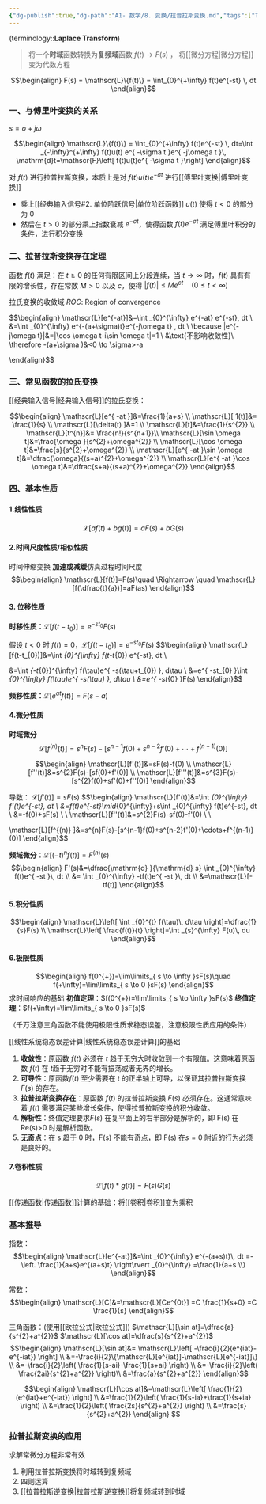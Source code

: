 ```yaml
---
{"dg-publish":true,"dg-path":"A1- 数学/8. 变换/拉普拉斯变换.md","tags":["Transform"],"aliases":["Laplace Transform"],"permalink":"/A1- 数学/8. 变换/拉普拉斯变换/","dgPassFrontmatter":true,"noteIcon":"","created":"2024-05-21T15:20:28.000+08:00","updated":"2025-09-23T16:38:54.000+08:00"}
---
```



(terminology::**Laplace Transform**)
> 将一个**时域**函数转换为**复频域**函数 $f(t)\to F(s)$  ， 将[[微分方程\|微分方程]] 变为代数方程

$$\begin{align}
F(s) = \mathscr{L}\{f(t)\} = \int_{0}^{+\infty} f(t)e^{-st} \, dt
\end{align}$$

### 一、与傅里叶变换的关系
$s=\sigma+j\omega$

$$\begin{align}
\mathscr{L}\{f(t)\} = \int_{0}^{+\infty} f(t)e^{-st} \, dt=\int _{-\infty}^{+\infty} f(t)u(t) e^{ -\sigma t }e^{ -j\omega t }\, \mathrm{d}t=\mathscr{F}\left[ f(t)u(t)e^{ -\sigma t }\right]
\end{align}$$

对 $f(t)$ 进行拉普拉斯变换，本质上是对 $f(t)u(t)e^{ -\sigma t }$ 进行[[傅里叶变换\|傅里叶变换]]
- 乘上[[经典输入信号#2. 单位阶跃信号\|单位阶跃函数]] $u(t)$ 使得 $t<0$ 的部分为 0
- 然后在 $t>0$ 的部分乘上指数衰减 $e^{ -\sigma t }$，使得函数 $f(t)e^{ -\sigma t }$ 满足傅里叶积分的条件，进行积分变换

### 二、拉普拉斯变换存在定理

函数 $f(t)$ 满足：在 $t\geq 0$ 的任何有限区间上分段连续，当 $t \to \infty$ 时，$f(t)$ 具有有限的增长性，存在常数 $M>0$ 以及 $c$，使得 $\left\lvert  f(t) \right\rvert\leq Me^{ ct }\quad (0\leq t<\infty)$

拉氏变换的收敛域  *ROC*: Region of convergence

$$\begin{align}
\mathscr{L}[e^{-at}]&=\int _{0}^{\infty} e^{-at} e^{-st}\, dt \\
&=\int _{0}^{\infty} e^{-(a+\sigma)t}e^{-j\omega t} \, dt  \\
\because |e^{-j\omega t}|&=|\cos \omega t-i\sin \omega t|=1 \\
&\text{不影响收敛性}\\
\therefore -(a+\sigma  )&<0 \to \sigma>-a


\end{align}$$

### 三、常见函数的拉氏变换
[[经典输入信号\|经典输入信号]]的拉氏变换：

$$\begin{align}
\mathscr{L}[e^{ -at }]&=\frac{1}{a+s} \\
\mathscr{L}[ 1(t)]&= \frac{1}{s} \\
\mathscr{L}[\delta(t) ]&=1 \\
\mathscr{L}[t]&=\frac{1}{s^{2}} \\
 \mathscr{L}[t^{n}]&= \frac{n!}{s^{n+1}}\\
\mathscr{L}[\sin \omega t]&=\frac{\omega }{s^{2}+\omega^{2}} \\
\mathscr{L}[\cos \omega t]&=\frac{s}{s^{2}+\omega^{2}}  \\
\mathscr{L}[e^{ -at }\sin \omega t]&=\dfrac{\omega}{(s+a)^{2}+\omega^{2}} \\
\mathscr{L}[e^{ -at }\cos \omega t]&=\dfrac{s+a}{(s+a)^{2}+\omega^{2}}
\end{align}$$



### 四、基本性质
#### 1.线性性质 
$$\mathscr{L}[af(t)+bg(t)]=aF(s)+bG(s)$$


#### 2.时间尺度性质/相似性质
时间伸缩变换 **加速或减缓**仿真过程时间尺度
$$\begin{align}
\mathscr{L}[f(t)]=F(s)\quad \Rightarrow \quad  \mathscr{L}[f(\dfrac{t}{a})]=aF(as)
\end{align}$$

#### 3. 位移性质
**时移性质：**$\mathscr{L}[f(t-t_{0})]=e^{ -st_{0} }F(s)$

假设 $t<0$ 时 $f(t)=0$，$\mathscr{L}[f(t-t_{0})]=e^{ -st_{0} }F(s)$
$$\begin{align}
\mathscr{L}[f(t-t_{0})]&=\int _{0}^{\infty} f(t-t_{0}) e^{-st}\, dt \\

&=\int _{-t_{0}}^{\infty} f(\tau)e^{ -s(\tau+t_{0}) }\, d\tau \\
&=e^{ -st_{0} }\int _{0}^{\infty} f(\tau)e^{ -s(\tau) }\, d\tau \\ 
&=e^{ -st_{0} }F(s)
\end{align}$$

**频移性质：**$\mathscr{L}[e^{ at }f(t)]=F(s-a)$

#### 4.微分性质
**时域微分**
$$\mathscr{L}[f^{(n)} (t)]=s^{n}F (s)-[s^{n-1}f (0)+s^{n-2}f' (0)+\cdots+f^{(n-1)}(0)]$$

$$\begin{align}
\mathscr{L}[f'(t)]&=sF(s)-f(0) \\
\mathscr{L}[f''(t)]&=s^{2}F(s)-[sf(0)+f'(0)] \\
\mathscr{L}[f'''(t)]&=s^{3}F(s)-[s^{2}f(0)+sf'(0)+f''(0)]
\end{align}$$

导数： $\mathscr{L}[f'(t)]=sF(s)$
$$\begin{align}
\mathscr{L}[f'(t)]&=\int _{0}^{\infty} f'(t)e^{-st}\, dt \\
&=f(t)e^{-st}\mid_{0}^{\infty}+s\int _{0}^{\infty} f(t)e^{-st}\, dt  \\
&=-f(0)+sF(s) \\ \\
\mathscr{L}[f''(t)]&=s^{2}F(s)-sf(0)-f'(0) \\ \\

\mathscr{L}[f^{(n)} ]&=s^{n}F(s)-[s^{n-1}f(0)+s^{n-2}f'(0)+\cdots+f^{(n-1)}(0)] 
\end{align}$$



**频域微分**：$\mathscr{L}[(-t)^{n}f(t)]=F^{(n)}(s)$
$$\begin{align}
F'(s)&=\dfrac{\mathrm{d} }{\mathrm{d} s} \int _{0}^{\infty} f(t)e^{ -st }\, dt \\
  &= \int _{0}^{\infty} -tf(t)e^{ -st }\, dt \\
&=\mathscr{L}[-tf(t)]
\end{align}$$

#### 5.积分性质
$$\begin{align}
\mathscr{L}\left[ \int _{0}^{t} f(\tau)\, d\tau \right]=\dfrac{1}{s}F(s) \\
\mathscr{L}\left[ \frac{f(t)}{t} \right]=\int _{s}^{\infty} F(u)\, du
\end{align}$$

#### 6.极限性质
$$\begin{align}
f(0^{+})=\lim\limits_{ s \to \infty }sF(s)\quad f(+\infty)=\lim\limits_{ s \to 0 }sF(s)
\end{align}$$
求时间响应的基础
**初值定理**：$f(0^{+})=\lim\limits_{ s \to \infty }sF(s)$
**终值定理**：$f(+\infty)=\lim\limits_{ s \to 0 }sF(s)$

（千万注意三角函数不能使用极限性质求稳态误差，注意极限性质应用的条件）

[[线性系统稳态误差计算\|线性系统稳态误差计算]]的基础
1. **收敛性**：原函数 $f(t)$ 必须在 $t$ 趋于无穷大时收敛到一个有限值。这意味着原函数 $f(t)$ 在 $t$趋于无穷时不能有振荡或者无界的增长。
2. **可导性**：原函数$f(t)$ 至少需要在 $t$ 的正半轴上可导，以保证其拉普拉斯变换 $F(s)$ 的存在。
3. **拉普拉斯变换存在**：原函数 $f(t)$ 的拉普拉斯变换 $F(s)$ 必须存在。这通常意味着 $f(t)$ 需要满足某些增长条件，使得拉普拉斯变换的积分收敛。
4. **解析性**：终值定理要求$F(s)$ 在复平面上的右半部分是解析的，即 F(s) 在 Re(s)>0 时是解析函数。
5. **无奇点**：在 s 趋于 0 时，F(s) 不能有奇点，即 F(s) 在$s=0$ 附近的行为必须是良好的。

#### 7.卷积性质
$$\mathscr{L}[f(t)*g(t)]=F(s)G(s)$$


[[传递函数\|传递函数]]计算的基础：将[[卷积\|卷积]]变为乘积


### 基本推导
指数：
$$\begin{align}
\mathscr{L}[e^{-at}]&=\int _{0}^{\infty} e^{-(a+s)t}\, dt =-\left. \frac{1}{a+s}e^{(a+s)t} \right\rvert _{0}^{\infty} =\frac{1}{a+s \\}
\end{align}$$

常数：
$$\begin{align}
\mathscr{L}[C]&=\mathscr{L}[Ce^{0t}] =C \frac{1}{s+0} =C \frac{1}{s}
\end{align}$$



三角函数：(使用[[欧拉公式\|欧拉公式]])  $\mathscr{L}[\sin at]=\dfrac{a}{s^{2}+a^{2}}$   $\mathscr{L}[\cos at]=\dfrac{s}{s^{2}+a^{2}}$
$$\begin{align}
\mathscr{L}[\sin at]&= \mathscr{L}\left[ -\frac{i}{2}(e^{iat}-e^{-iat}) \right] \\
&=-\frac{i}{2}\{\mathscr{L}[e^{iat}]-\mathscr{L}[e^{-iat}]\} \\
&=-\frac{i}{2}\left( \frac{1}{s-ai}-\frac{1}{s+ai} \right) \\
&=-\frac{i}{2}\left( \frac{2ai}{s^{2}+a^{2}}  \right)\\
&=\frac{a}{s^{2}+a^{2}}
\end{align}$$

$$\begin{align}
\mathscr{L}[\cos at]&=\mathscr{L}\left[ \frac{1}{2}(e^{iat}+e^{-iat}) \right] \\
&=\frac{1}{2}\left( \frac{1}{s-ia}+\frac{1}{s+ia} \right) \\
&=\frac{1}{2}\left( \frac{2s}{s^{2}+a^{2}} \right) \\
&=\frac{s}{s^{2}+a^{2}}
\end{align}
$$




### 拉普拉斯变换的应用
求解常微分方程非常有效
1. 利用拉普拉斯变换将时域转到复频域
2. 四则运算
3. [[拉普拉斯逆变换\|拉普拉斯逆变换]]将复频域转到时域

